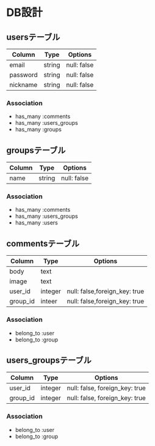# DB設計

## usersテーブル

|Column|Type|Options|
|------|----|-------|
|email|string|null: false|
|password|string|null: false|
|nickname|string|null: false|

### Association
- has_many :comments
- has_many :users_groups
- has_many :groups

## groupsテーブル
|Column|Type|Options|
|------|----|-------|
|name|string|null: false|

### Association
- has_many :comments
- has_many :users_groups
- has_many :users

## commentsテーブル
|Column|Type|Options|
|------|----|-------|
|body|text|
|image|text|	
|user_id|integer|null: false,foreign_key: true|
|group_id|inteer|null: false,foreign_key: true|

### Association
- belong_to :user
- belong_to :group

## users_groupsテーブル
|Column|Type|Options|
|------|----|-------|
|user_id|integer|null: false, foreign_key: true|
|group_id|integer|null: false, foreign_key: true|

### Association
- belong_to :user
- belong_to :group